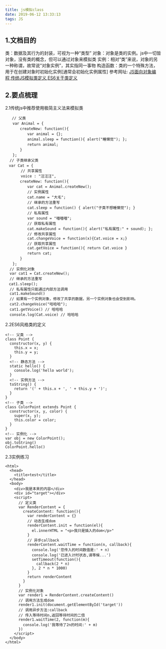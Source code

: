 ```yaml
---
title: js模拟class
date: 2019-06-12 13:33:13
tags: JS
---
```

## 1.文档目的
类：数据及其行为的封装，可视为一种“类型”
对象：对象是类的实例。js中一切皆对象，没有类的概念，但可以通过对象来模拟类
实例：相对“类”来说，对象的另一种称谓，故常说“对象实例”，其实指同一事物
构造函数：类的一个特殊方法，用于在创建对象时初始化实例[通常会初始化实例属性]
参考网址: [JS面向对象编程](http://www.ruanyifeng.com/blog/2010/05/object-oriented_javascript_encapsulation.html),[传统JS模拟类定义](http://www.ruanyifeng.com/blog/2012/07/three_ways_to_define_a_javascript_class.html),[ES6关于类定义](http://es6.ruanyifeng.com/#docs/class)

## 2.要点梳理
2.1传统js中推荐使用极简主义法来模拟类
```
   // 父类
　　var Animal = {
　　　　createNew: function(){
　　　　　　var animal = {};
　　　　　　animal.sleep = function(){ alert("睡懒觉"); };
　　　　　　return animal;
　　　　}
　　};
  // 子类继承父类
　var Cat = {
       // 共享属性
       voice : "汪汪汪",
　　　　createNew: function(){
　　　　　　var cat = Animal.createNew();
          // 实例属性
　　　　　　cat.name = "大毛";
          // 继承的方法重写
          cat.sleep = function() { alert("子类不想睡懒觉"); }
          // 私有属性
          var sound = "喵喵喵";
          // 获取私有属性
　　　　　　cat.makeSound = function(){ alert("私有属性:" + sound); };
          // 修改共享属性
          cat.changeVoice = function(x){Cat.voice = x;}
          // 获取共享属性
          cat.getVoice = function(){ return Cat.voice }
　　　　　　return cat;
　　　　}
　　};
  // 实例化对象
  var cat1 = Cat.createNew();
  // 继承的方法重写
　cat1.sleep();
  // 私有属性只能通过内部方法调用
  cat1.makeSound()
  // 如果有一个实例对象，修改了共享的数据，另一个实例对象也会受到影响。
  cat2.changeVoice("哈哈哈");
  cat1.getVoice() // 哈哈哈
  console.log(Cat.voice) // 哈哈哈
```
2.2ES6风格类的定义
```
<!-- 父类 -->
class Point {
  constructor(x, y) {
    this.x = x;
    this.y = y;
  }
  <!-- 静态方法 -->
  static hello() {
    console.log('hello world');
  }
  <!-- 实例方法 -->
  toString() {
    return '(' + this.x + ', ' + this.y + ')';
  }
}
<!-- 子类 -->
class ColorPoint extends Point {
  constructor(x, y, color) {
    super(x, y);
    this.color = color;
  }
}
<!-- 实例化 -->
var obj = new ColorPoint();
obj.toString()
ColorPoint.hello()
```
2.3实例练习
```
<html>
  <head>
    <title>test</title>
  </head>
  <body>
    <div>我是本来的内容</div>
    <div id="target"></div>
    <script>
      // 定义类
      var RenderContent = {
        createContent: function(){
          var renderContent = {}
          // 动态生成dom
          renderContent.init = function(el){
            el.innerHTML = "<p>我只是插入的dom</p>"
          }
          // 异步callback
          renderContent.waitTime = function(n, callback){
            console.log('您传入的时间数值是:' + n)
            console.log('已进入计时状态,请等候...')
            setTimeout(function(){
              callback(2 * n)
            }, 2 * n * 1000)
          }
          return renderContent
        }
      }
      // 实例化对象
      var render1 = RenderContent.createContent()
      // 调用方法生成dom
      render1.init(document.getElementById('target'))
      // 调用异步方法:callback
      // 传入等待时间n,返回等待时间的二倍
      render1.waitTime(2, function(m){
        console.log('我等待了2n的时间:' + m)
      })
    </script>
  </body>
</html>
```
